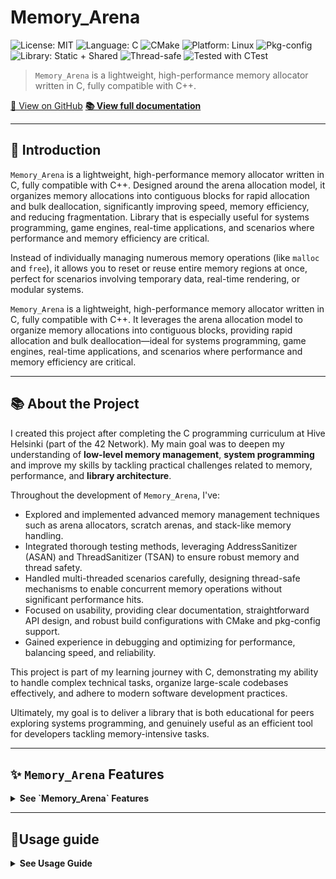 # Memory_Arena

![License: MIT](https://img.shields.io/badge/license-MIT-green.svg)
![Language: C](https://img.shields.io/badge/language-C-blue.svg)
![CMake](https://img.shields.io/badge/build%20system-CMake-informational)
![Platform: Linux](https://img.shields.io/badge/platform-Linux-informational)
![Pkg-config](https://img.shields.io/badge/pkg--config-supported-brightgreen)
![Library: Static + Shared](https://img.shields.io/badge/library-static%20%2B%20shared-blue)
![Thread-safe](https://img.shields.io/badge/thread--safe-optional-yellow)
![Tested with CTest](https://img.shields.io/badge/tested%20with-CTest-green)

> `Memory_Arena` is a lightweight, high-performance memory allocator written in C, fully compatible with C++.

[🔗 View on GitHub](https://github.com/to0nsa/Memory_Arena)
**[📚 View full documentation](https://to0nsa.github.io/memory_arena/)**

___

## 🎯 Introduction

`Memory_Arena` is a lightweight, high-performance memory allocator written in C, fully compatible with C++. Designed around the arena allocation model, it organizes memory allocations into contiguous blocks for rapid allocation and bulk deallocation, significantly improving speed, memory efficiency, and reducing fragmentation. Library that is especially useful for systems programming, game engines, real-time applications, and scenarios where performance and memory efficiency are critical.

Instead of individually managing numerous memory operations (like `malloc` and `free`), it allows you to reset or reuse entire memory regions at once, perfect for scenarios involving temporary data, real-time rendering, or modular systems.

`Memory_Arena` is a lightweight, high-performance memory allocator written in C, fully compatible with C++. It leverages the arena allocation model to organize memory allocations into contiguous blocks, providing rapid allocation and bulk deallocation—ideal for systems programming, game engines, real-time applications, and scenarios where performance and memory efficiency are critical.

___

## 📚 About the Project

I created this project after completing the C programming curriculum at Hive Helsinki (part of the 42 Network). My main goal was to deepen my understanding of **low-level memory management**, **system programming** and improve my skills by tackling practical challenges related to memory, performance, and **library architecture**.

Throughout the development of `Memory_Arena`, I've:

- Explored and implemented advanced memory management techniques such as arena allocators, scratch arenas, and stack-like memory handling.
- Integrated thorough testing methods, leveraging AddressSanitizer (ASAN) and ThreadSanitizer (TSAN) to ensure robust memory and thread safety.
- Handled multi-threaded scenarios carefully, designing thread-safe mechanisms to enable concurrent memory operations without significant performance hits.
- Focused on usability, providing clear documentation, straightforward API design, and robust build configurations with CMake and pkg-config support.
- Gained experience in debugging and optimizing for performance, balancing speed, and reliability.

This project is part of my learning journey with C, demonstrating my ability to handle complex technical tasks, organize large-scale codebases effectively, and adhere to modern software development practices.

Ultimately, my goal is to deliver a library that is both educational for peers exploring systems programming, and genuinely useful as an efficient tool for developers tackling memory-intensive tasks.

___

## ✨ `Memory_Arena` Features

<details>
<summary><b> See `Memory_Arena` Features </b></summary>

⚡ **Fast Bump Allocation**
Allocations are performed linearly via pointer bumping, which offers near-zero overhead and avoids costly malloc bookkeeping. Ideal for temporary or scoped allocations.

🔧 **Flexible Allocation**
Allocate raw or zeroed memory, reallocate in place, or tag with debug labels. Supports alignment, hooks, stats, and thread safety. Designed for speed, clarity, and control—without manual frees or fragmentation.

🔄 **Dynamic Growth & Shrinkage**
Arenas can automatically grow and optionally shrink when memory usage changes. This provides flexibility while maintaining predictable performance characteristics.

🔁 **Sub-Arenas & Markers**
Supports nested memory scopes via sub-arenas and arena_mark/arena_pop. Useful for implementing undo/rollback systems or scoped temporary memory.

🧵 **Thread-Safety (Opt-In)**
Enable safe multithreaded access to arena structures using `ARENA_ENABLE_THREAD_SAFE`. Internally guarded by recursive mutexes for safe reentry.

🌀 **Temporary Scratch Arenas**
Memory_Arena provides two systems for fast, reusable temporary memory:
🔢 **Scratch Arena Pool (arena_scratch)**
Fast, reusable memory slots ideal for temporary workloads. Acquire/reset arenas on demand with thread-safe access, atomic tracking, and minimal overhead. Perfect for per-frame or per-task use.
🧵 **Thread-Local Scratch Arenas (arena_tlscratch)**
Each thread gets its own fast, auto-resetting arena. Zero locks, zero setup after init, and perfect for throwaway allocations in tight loops or parallel workloads.

🗂️ **Scoped Stack Frames**
Use `arena_mark()` and `arena_pop()` to create scoped memory lifetimes within an arena. Perfect for recursive algorithms, temporary parse buffers, or structured rollback. Fast, deterministic, and zero heap allocations—stack frames live inside the arena itself.

💾 **Arena Snapshots**
Save and load arena memory to .bin files. Includes magic header/versioning, offset tracking, and buffer content. Great for debugging, state persistence, or fast startup by restoring memory from disk. Only works with arenas that own their buffer.

🖼️ **Interactive Memory Visualizer**
A curses-based terminal visualizer is provided (using Notcurses) to observe arena activity live, allocations, resets, growth, and more. Helpful for profiling, education, or debugging.

🧩 **Allocation Labels & Hooks**
Attach labels to allocations for better diagnostics, or use custom hooks to monitor memory usage and capture metadata in real time.

📊 **Debug Stats & Growth Tracking**
Internal statistics provide detailed insight into memory usage, peak allocations, growth events, and frame stack depth.

🛠️ **Debug-Ready**
Built-in support for AddressSanitizer, ThreadSanitizer, and debug stats through CMake presets.

☣️ **Memory Poisoning for Debugging**
Enable `ARENA_POISON_MEMORY` to fill freed memory with a poison pattern, helping you catch use-after-free bugs during development.

🧪 **Fully Tested**
Includes over 30 unit and multithreaded tests. Supports ASAN, TSAN, and custom debug checks with arena_report_error() on critical paths.

🪶 **Minimal Dependencies**
Written in pure C11 with no external dependencies outside optional visualizer.

📚 **Well Documented**
Each function and internal module is documented using Doxygen with usage examples, groupings, and full cross-references. **[View full documentation](https://to0nsa.github.io/memory_arena/)**

</details>

___

## 🚀Usage guide

<details>
<summary><b> See Usage Guide </b></summary>

### 🧱 Static and Shared Library Builds

This project builds the memory arena as both:

- **`Memory_Arena_static`** — a static library (`.a`), linked directly into your program.
- **`Memory_Arena_shared`** — a shared library (`.so`), loaded at runtime by the system (linked with `pthread`).

___

### 🔰 Prerequisites

<details>
<summary><b> See Prerequisites </b></summary>

Make sure the following tools are installed on your system:

- **CMake ≥ 3.16**
- **Ninja** (for fast builds via `--preset`)
- **GCC / Clang** (any modern C compiler)
- **pkg-config** (for non-CMake users)
- **Notcurses** (if you plan to build and run the `visualizer`)

</details>

___

### 🧪 Debugging & Sanitizer Options

<details>
<summary><b> See Debugging & Sanitizer Options </b></summary>

To help catch memory leaks, bugs, race conditions, deadlocks early, this project includes optional sanitizer support and debug features built into the CMake configuration.

You can enable the following features by setting CMake options (using presets or `-D` flags):

- **`USE_ADDRESS_SANITIZER`** — Detects memory errors like use-after-free, buffer overflows, etc.
- **`USE_THREAD_SANITIZER`** — Detects data races in multi-threaded programs.
- **`ARENA_DEBUG_CHECKS`** — Adds runtime checks to verify internal consistency.
- **`ARENA_POISON_MEMORY`** — Overwrites memory with a known pattern when freed (e.g. `0xDEADBEEF`) to detect use-after-free.
- **`ARENA_ENABLE_THREAD_SAFE`** — Enables mutex locking inside the allocator for safe multi-threaded usage.

> ⚠️ You **cannot** enable both ASAN and TSAN at the same time — the build will fail with a clear error if you try.

These options are defined in:

- `SanitizerConfig.cmake` — applied conditionally based on flags

- The top-level `CMakeLists.txt` — integrates them into the build and install process

By using these, you can easily switch between production-ready builds and debug-friendly builds to help test your project more safely.

</details>

___

### 🔧 Build Presets

<details>
<summary><b> See Build Presets </b></summary>

The project uses [CMake presets](https://cmake.org/cmake/help/latest/manual/cmake-presets.7.html) to manage different build configurations.

Use one of the following commands to configure a build:

```bash
cmake --preset debug      # Debug + extra checks
cmake --preset asan       # AddressSanitizer (memory issues)
cmake --preset tsan       # ThreadSanitizer (thread safety issues)
cmake --preset release    # Optimized build for distribution
```

Each preset enables or disables certain safety and debug features:

| Preset   | Type    | Thread-Safe | Poison Memory | Debug Checks | AddressSanitizer | ThreadSanitizer | Tests Enabled |
|----------|---------|-------------|----------------|---------------|------------------|------------------|----------------|
| `debug`  | Debug   | ✅           | ✅              | ✅             | ❌                | ❌                | ✅              |
| `asan`   | Debug   | ✅           | ✅              | ✅             | ✅                | ❌                | ✅              |
| `tsan`   | Debug   | ✅           | ❌              | ✅             | ❌                | ✅                | ✅              |
| `release`| Release | ✅           | ❌              | ❌             | ❌                | ❌                | ❌              |

> 🔹 **Thread-Safe**: Enables mutex locking internally.  
> 🔹 **Poison Memory**: Fills freed memory with patterns (e.g. `0xDEADBEEF`) to catch bugs.  
> 🔹 **Debug Checks**: Adds runtime checks for allocation errors, bounds, and double frees.  
> 🔹 **ASAN/TSAN**: Compiler-level tools to detect bugs at runtime.

</details>

___

### 🛠️ Build Targets

<details>
<summary><b> See Build Targets </b></summary>

Once you've configured a preset (e.g. cmake --preset debug), you can build using these commands:

#### 🔧 Common Build Commands

| Command                          | Description                                          |
|----------------------------------|------------------------------------------------------|
| `cmake --build --preset release` | Build an optimized release version                   |
| `cmake --build --preset asan`    | Build with AddressSanitizer (memory error detection) |
| `cmake --build --preset tsan`    | Build with ThreadSanitizer (race condition checker)  |
| `cmake --build --preset debug`   | Build to check debugs                                |

#### 🧪 Example Workflow

```bash
# Configure with Debug preset
cmake --preset debug

# Build the library, tests, and tools
cmake --build --preset debug

# Run unit Memory_Arena tests
ctest --preset debug
```

You can replace `debug` with `asan`, `tsan`, or `release` for different builds.

#### 🐛 Debug Builds

While these builds were originally designed to test the allocator itself, you can also use them while integrating the arena into your own program.

For example:

- ASAN can detect out-of-bounds or use-after-free bugs in *your* code.
- TSAN will catch race conditions across threads using the arena or other data.

</details>

___

### 📚 Using The Libraries

<details>
<summary><b> See Using The Libraries </b></summary>

#### 🔗 Using the Static Library

The static version (`libMemory_Arena.a`) is linked directly into your binary. It requires no special setup at runtime — ideal for portable or standalone builds.

```cmake
target_link_libraries(my_app PRIVATE Memory_Arena::static)
```

This will include the memory arena directly into your binary, making it easy to distribute without worrying about runtime dependencies.

___

#### 📦 Using the Shared Library

The shared version (`libMemory_Arena.so`) is loaded by the system at runtime. You **must ensure the dynamic linker can locate it**.

##### ✅ Option 1: Install Globally

```bash
sudo cmake --install build/release
```

This installs the `.so` to `/usr/local/lib`, which is typically already searched by the system loader.

- ✅ **Pros**: Works out of the box once installed, system-wide availability.
- ⚠️ **Cons**: Requires `sudo`, may conflict with system packages if multiple versions are installed.

##### ✅ Option 2: Set `LD_LIBRARY_PATH`

```bash
export LD_LIBRARY_PATH=/path/to/build/release:$LD_LIBRARY_PATH
./my_app
```

Use this if you want to test without global installation. The environment variable tells the loader where to find your `.so`.

- ✅ **Pros**: Great for local testing, sandboxed environments, CI setups.
- ⚠️ **Cons**: Needs to be set **each time**, or exported in `.bashrc`/`.zshrc`.

> 💡 Tip: You can also wrap it in a one-liner:
> `LD_LIBRARY_PATH=build/release ./my_app`

##### ✅ Option 3: Embed an rpath in Your Binary

```cmake
set_target_properties(my_app PROPERTIES
    INSTALL_RPATH "$ORIGIN/../lib"
)
```

This embeds a path inside your binary, instructing it to look for the shared library relative to its install location.

- ✅ **Pros**: Self-contained, portable, no need for global installation or env variables.
- 💡 `$ORIGIN` refers to the location of the executable at runtime — useful when installing to a subfolder layout like:

```bash
my_app/
├── bin/
│   └── my_app
└── lib/
    └── libMemory_Arena.so
```

</details>

___

### 📂 Consuming the Library

<details>
<summary><b> See Consuming the Library </b></summary>

This project installs both CMake and pkg-config integration to simplify usage.

___

#### 🔧 From CMake

If you've installed the library globally (via `sudo cmake --install`), you can use `find_package`:

```cmake
find_package(Memory_Arena REQUIRED)

# Link to either the static or shared version
target_link_libraries(my_app PRIVATE Memory_Arena::static) # or Memory_Arena::shared
```

You get access to:

- Include paths via `target_include_directories`
- Compile definitions like `ARENA_ENABLE_THREAD_SAFE`

💡 CMake will locate `Memory_ArenaTargets.cmake` and automatically configure everything.

___

#### 📦 From pkg-config

If you're using a Makefile or a non-CMake build system:

```sh
pkg-config --cflags Memory_Arena   # Get compiler flags
pkg-config --libs Memory_Arena     # Get linker flags
```

Make sure `PKG_CONFIG_PATH` includes the install location (`/usr/local/lib/pkgconfig`).

```sh
export PKG_CONFIG_PATH=/usr/local/lib/pkgconfig:$PKG_CONFIG_PATH
```

This allows any build system to integrate with `Memory_Arena` using the standard pkg-config interface.

</details>

___

### 🧹 Uninstall / Clean the Build

<details>
<summary><b> See Uninstall / Clean the Build </b></summary>

If you need to fully clean the Memory_Arena project — including all build files, installed artifacts, and pkg-config data — follow these steps:

#### 🗑️ 1. Clean the Build Directory

If you used CMake presets (debug, release, etc.), simply delete the build folders:

```bash
rm -rf build/
```

#### 🧽 2. Uninstall System-Wide Files

If you've installed the library with:

```bash
sudo cmake --install build/release
```

You can manually remove the installed files:

```bash
# Remove the static and shared libraries
sudo rm -f /usr/local/lib/libMemory_Arena.a
sudo rm -f /usr/local/lib/libMemory_Arena.so

# Remove the installed headers
sudo rm -rf /usr/local/include/arena_*.h
sudo rm -f /usr/local/include/arena.h

# Remove CMake configuration
sudo rm -rf /usr/local/lib/cmake/Memory_Arena

# Remove pkg-config file
sudo rm -f /usr/local/lib/pkgconfig/Memory_Arena.pc
```

Make sure to check `/usr/local/lib`, `/usr/local/include`, and `/usr/local/lib/pkgconfig` if you customized the install path.

#### 🧼 3. Reset pkg-config Environment

If you had added this to your session:

```bash
export PKG_CONFIG_PATH=/path/to/build/release:$PKG_CONFIG_PATH
```

It will reset on reboot, but you can manually unset it with:

```bash
unset PKG_CONFIG_PATH
```

#### 🧹 4. Remove Compilation Artifacts (Optional)

You can also remove compile commands and CMake cache:

```bash
rm -f compile_commands.json CMakeCache.txt
```

</details>

___

## 📁 Project Structure Overview

<details>
<summary><b> See Project Structure Overview </b></summary>

```bash
Memory_Arena/
├── benchmark/                     # Benchmarks for performance testing
├── cmake/                         # Custom CMake modules and templates
│   ├── Memory_Arena.pc.in         # Template for pkg-config .pc file
│   ├── Memory_ArenaConfig.cmake.in # Template for find_package() config
│   ├── FindMemory_Arena.cmake     # Manual fallback if find_package fails
│   └── SanitizerConfig.cmake      # Enables ASAN / TSAN / debug macros via options
├── include/                       # Public header files (installed)
│   ├── internal/                  # Internal headers (not installed, private use only)
│   │   ├── arena_internal.h       # Shared internal declarations and helpers
│   │   └── ...                    # Other private headers
│   ├── arena.h                    # Main API header
│   └── ...                        # All other public headers (group, stack, stats, etc.)
├── srcs/                          # Implementation source files
│   ├── core/                      # Core arena logic
│   │   ├── allocation/            # Low-level memory allocators (alloc, calloc, etc.)
│   │   │   ├── arena_alloc.c
│   │   │   └── ...
│   │   ├── arena_cleanup.c        # Arena destruction and cleanup logic
│   │   └── ...
│   └── internal/                  # Internal modules
│       ├── arena_internal.c
│       └── ...
├── tests/                         # Unit tests for every module
│   ├── test_arena_alloc.c         # Test: arena_alloc behavior
│   └── ...                        # Other tests: realloc, scratch, stack, etc.
├── .clang-format                  # Code formatting configuration
├── .gitignore                     # Files and folders to ignore in Git
├── CMakeLists.txt                 # Main CMake build configuration
├── CMakePresets.json              # Presets for common builds (debug, release, asan...)
├── DOXYGEN_STYLE_GUIDE.md         # Documentation style guide (Doxygen-based)
├── format_all.sh                  # Format all source files (via clang-format)
├── LICENCE                        # License of the project (MIT)
├── README.md                      # Main project overview and instructions
└── test_all.sh                    # Helper script to build & run all tests
```

</details>
___

## 📝 License

This project is licensed under the [MIT License](LICENSE).

You are free to use, modify, and distribute this code for academic, personal, or professional purposes. Attribution is appreciated but not required.

___

If you have any questions, suggestions, or feedback, feel free to reach out:

- **📧 Email:** nicolas.lovis@hotmail.fr
- **💻 GitHub:** [github.com/to0nsa](https://github.com/to0nsa)

You're also welcome to open an issue or leave a comment on the repository.
